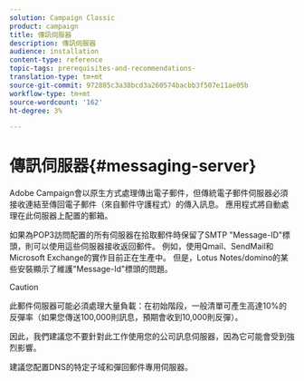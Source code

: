 ```yaml
---
solution: Campaign Classic
product: campaign
title: 傳訊伺服器
description: 傳訊伺服器
audience: installation
content-type: reference
topic-tags: prerequisites-and-recommendations-
translation-type: tm+mt
source-git-commit: 972885c3a38bcd3a260574bacbb3f507e11ae05b
workflow-type: tm+mt
source-wordcount: '162'
ht-degree: 3%

---
```



# 傳訊伺服器{#messaging-server}

Adobe Campaign會以原生方式處理傳出電子郵件，但傳統電子郵件伺服器必須接收連結至傳回電子郵件（來自郵件守護程式）的傳入訊息。 應用程式將自動處理在此伺服器上配置的郵箱。

如果為POP3訪問配置的所有伺服器在拾取郵件時保留了SMTP &quot;Message-ID&quot;標頭，則可以使用這些伺服器接收返回郵件。 例如，使用Qmail、SendMail和Microsoft Exchange的實作目前正在生產中。 但是，Lotus Notes/domino的某些安裝顯示了維護&quot;Message-Id&quot;標頭的問題。

>[!CAUTION]
>
>此郵件伺服器可能必須處理大量負載：在初始階段，一般清單可產生高達10%的反彈率（如果您傳送100,000則訊息，預期會收到10,000則反彈）。
>
>因此，我們建議您不要針對此工作使用您的公司訊息伺服器，因為它可能會受到強烈影響。
>
>建議您配置DNS的特定子域和彈回郵件專用伺服器。
